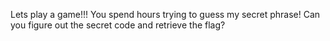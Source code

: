 Lets play a game!!! You spend hours trying to guess my secret phrase! Can you figure out the secret code and retrieve the flag?
